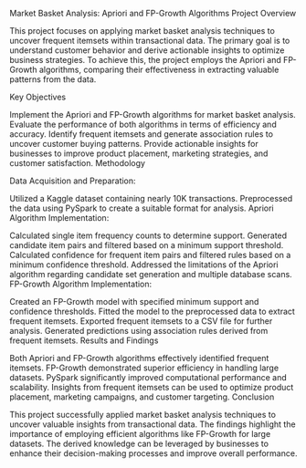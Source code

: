 Market Basket Analysis: Apriori and FP-Growth Algorithms
Project Overview

This project focuses on applying market basket analysis techniques to uncover frequent itemsets within transactional data. The primary goal is to understand customer behavior and derive actionable insights to optimize business strategies. To achieve this, the project employs the Apriori and FP-Growth algorithms, comparing their effectiveness in extracting valuable patterns from the data.

Key Objectives

Implement the Apriori and FP-Growth algorithms for market basket analysis.
Evaluate the performance of both algorithms in terms of efficiency and accuracy.
Identify frequent itemsets and generate association rules to uncover customer buying patterns.
Provide actionable insights for businesses to improve product placement, marketing strategies, and customer satisfaction.
Methodology

Data Acquisition and Preparation:

Utilized a Kaggle dataset containing nearly 10K transactions.
Preprocessed the data using PySpark to create a suitable format for analysis.
Apriori Algorithm Implementation:

Calculated single item frequency counts to determine support.
Generated candidate item pairs and filtered based on a minimum support threshold.
Calculated confidence for frequent item pairs and filtered rules based on a minimum confidence threshold.
Addressed the limitations of the Apriori algorithm regarding candidate set generation and multiple database scans.
FP-Growth Algorithm Implementation:

Created an FP-Growth model with specified minimum support and confidence thresholds.
Fitted the model to the preprocessed data to extract frequent itemsets.
Exported frequent itemsets to a CSV file for further analysis.
Generated predictions using association rules derived from frequent itemsets.
Results and Findings

Both Apriori and FP-Growth algorithms effectively identified frequent itemsets.
FP-Growth demonstrated superior efficiency in handling large datasets.
PySpark significantly improved computational performance and scalability.
Insights from frequent itemsets can be used to optimize product placement, marketing campaigns, and customer targeting.
Conclusion

This project successfully applied market basket analysis techniques to uncover valuable insights from transactional data. The findings highlight the importance of employing efficient algorithms like FP-Growth for large datasets. The derived knowledge can be leveraged by businesses to enhance their decision-making processes and improve overall performance.
